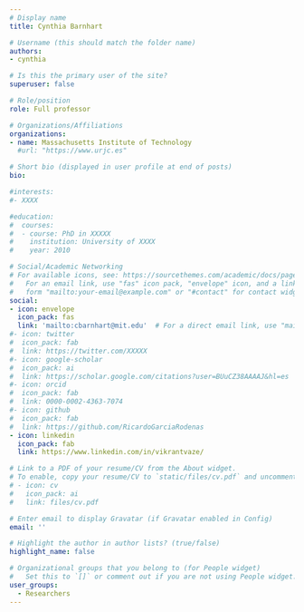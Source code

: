 ```yaml
---
# Display name
title: Cynthia Barnhart

# Username (this should match the folder name)
authors:
- cynthia

# Is this the primary user of the site?
superuser: false

# Role/position
role: Full professor

# Organizations/Affiliations
organizations:
- name: Massachusetts Institute of Technology
  #url: "https://www.urjc.es"

# Short bio (displayed in user profile at end of posts)
bio:

#interests:
#- XXXX

#education:
#  courses:
#  - course: PhD in XXXXX
#    institution: University of XXXX
#    year: 2010

# Social/Academic Networking
# For available icons, see: https://sourcethemes.com/academic/docs/page-builder/#icons
#   For an email link, use "fas" icon pack, "envelope" icon, and a link in the
#   form "mailto:your-email@example.com" or "#contact" for contact widget.
social:
- icon: envelope
  icon_pack: fas
  link: 'mailto:cbarnhart@mit.edu'  # For a direct email link, use "mailto:test@example.org".
#- icon: twitter
#  icon_pack: fab
#  link: https://twitter.com/XXXXX
#- icon: google-scholar
#  icon_pack: ai
#  link: https://scholar.google.com/citations?user=BUuCZ38AAAAJ&hl=es
#- icon: orcid
#  icon_pack: fab
#  link: 0000-0002-4363-7074
#- icon: github
#  icon_pack: fab
#  link: https://github.com/RicardoGarciaRodenas
- icon: linkedin
  icon_pack: fab
  link: https://www.linkedin.com/in/vikrantvaze/

# Link to a PDF of your resume/CV from the About widget.
# To enable, copy your resume/CV to `static/files/cv.pdf` and uncomment the lines below.
# - icon: cv
#   icon_pack: ai
#   link: files/cv.pdf

# Enter email to display Gravatar (if Gravatar enabled in Config)
email: ''

# Highlight the author in author lists? (true/false)
highlight_name: false

# Organizational groups that you belong to (for People widget)
#   Set this to `[]` or comment out if you are not using People widget.
user_groups:
  - Researchers
---
```

